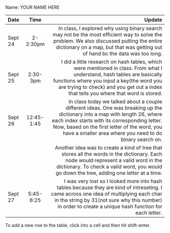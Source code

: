Name: YOUR NAME HERE

| Date    |    Time    |                                                                                                                                                                                                                                                                                   Update |
|:--------|:----------:|-----------------------------------------------------------------------------------------------------------------------------------------------------------------------------------------------------------------------------------------------------------------------------------------:|
| Sept 24 |  2-2:30pm  |                                                                In class, I explored why using binary search may not be the most efficient way to solve the problem. We also discussed putting the entire dictionary on a map, but that was getting out of hand bc the data was too long. |
| Sept 25 |  2:30-3pm  |                             I did a little research on hash tables, which were mentioned in class. From what I understand, hash tables are basically functions where you input a key(the word you are trying to check) and you get out a index that tells you where that word is stored. |
| Sept 26 | 12:45-1:45 | In class today we talked about a couple different ideas. One was breaking up the dictionary into a map with length 26, where each index starts with its corresponding letter. Now, based on the first letter of the word, you have a smaller area where you need to do binary search on. |
|         |            |                                                         Another idea was to create a kind of tree that stores all the words in the dictionary. Each node would represent a valid word in the dictionary. To check a valid word, you would go down the tree, adding one letter at a time. |
| Sept 27 | 5:45-6:25  |                                        I was very lost so I looked more into hash tables because they are kind of intreseting. I came across one idea of multiplying each char in the string by 31(not sure why this number) in order to create a unique hash function for each letter.  |


To add a new row to the table, click into a cell and then hit shift-enter.